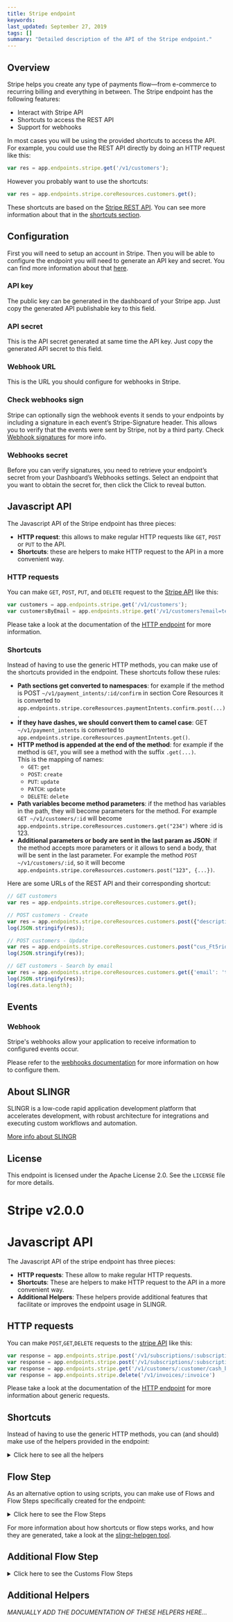 ```yaml
---
title: Stripe endpoint
keywords: 
last_updated: September 27, 2019
tags: []
summary: "Detailed description of the API of the Stripe endpoint."
---
```


## Overview

Stripe helps you create any type of payments flow—from e-commerce to 
recurring billing and everything in between. The Stripe endpoint has the following features:

- Interact with Stripe API
- Shortcuts to access the REST API
- Support for webhooks

In most cases you will be using the provided shortcuts to access the API. For example, you could use the REST API
directly by doing an HTTP request like this:

```js
var res = app.endpoints.stripe.get('/v1/customers');
```

However you probably want to use the shortcuts:

```js
var res = app.endpoints.stripe.coreResources.customers.get();
```

These shortcuts are based on the [Stripe REST API](https://stripe.com/docs/api).
You can see more information about that in the [shortcuts section](#shortcuts).

## Configuration

First you will need to setup an account in Stripe. Then you will be able to configure the endpoint you will
need to generate an API key  and secret. You can find more information about that [here](https://stripe.com/docs/api/authentication).

### API key

The public key can be generated in the dashboard of your Stripe app. Just copy the generated API publishable key to this field.


### API secret

This is the API secret generated at same time the API key. Just copy the generated API secret to this field.


### Webhook URL

This is the URL you should configure for webhooks in Stripe. 

### Check webhooks sign

Stripe can optionally sign the webhook events it sends to your endpoints by including a signature in each event’s 
Stripe-Signature header. This allows you to verify that the events were sent by Stripe, not by a third party. Check
[Webhook signatures](https://stripe.com/docs/webhooks/signatures) for more info.

### Webhooks secret

Before you can verify signatures, you need to retrieve your endpoint’s secret from your Dashboard’s Webhooks settings. 
Select an endpoint that you want to obtain the secret for, then click the Click to reveal button.

## Javascript API

The Javascript API of the Stripe endpoint has three pieces:

- **HTTP request**: this allows to make regular HTTP requests like `GET`, `POST` or `PUT` to the API.
- **Shortcuts**: these are helpers to make HTTP request to the API in a more convenient way.

### HTTP requests

You can make `GET`, `POST`, `PUT`, and `DELETE` request to the 
[Stripe API](https://stripe.com/docs/api) like this:

```js
var customers = app.endpoints.stripe.get('/v1/customers');
var customersByEmail = app.endpoints.stripe.get('/v1/customers?email=test@example.com');
```

Please take a look at the documentation of the [HTTP endpoint]({{site.baseurl}}/endpoints_http.html#javascript-api)
for more information.

### Shortcuts

Instead of having to use the generic HTTP methods, you can make use of the shortcuts provided in the endpoint. These
shortcuts follow these rules:

- **Path sections get converted to namespaces**: for example if the method is POST `~/v1/payment_intents/:id/confirm` in section Core Resources 
  it is converted to `app.endpoints.stripe.coreResources.paymentIntents.confirm.post(...)`. 
- **If they have dashes, we should convert them to camel case**: GET `~/v1/payment_intents` is converted to 
  `app.endpoints.stripe.coreResources.paymentIntents.get()`. 
- **HTTP method is appended at the end of the method**: for example if the method is `GET`, you will see a method with 
  the suffix `.get(...)`.  
  This is the mapping of names:
  - `GET`: `get`
  - `POST`: `create`
  - `PUT`: `update`
  - `PATCH`: `update`
  - `DELETE`: `delete`
- **Path variables become method parameters**: if the method has variables in the path, they will become parameters for 
  the method. For example `GET ~/v1/customers/:id` will become 
  `app.endpoints.stripe.coreResources.customers.get("234")` where :id is 123.
- **Additional parameters or body are sent in the last param as JSON**: if the method accepts more parameters or it 
  allows to send a body, that will be sent in the last parameter. For example the method `POST ~/v1/customers/:id`, 
  so it will become `app.endpoints.stripe.coreResources.customers.post("123", {...})`.
  
Here are some URLs of the REST API and their corresponding shortcut:

```js
// GET customers
var res = app.endpoints.stripe.coreResources.customers.get();

// POST customers - Create
var res = app.endpoints.stripe.coreResources.customers.post({"description": "Some customer", "source":"tok_visa"});
log(JSON.stringify(res));

// POST customers - Update
var res = app.endpoints.stripe.coreResources.customers.post("cus_Ft5ridQiZvXSzJ", {"description": "Some customer 2", "source":"tok_visa"});
log(JSON.stringify(res));

// GET customers - Search by email
var res = app.endpoints.stripe.coreResources.customers.get({'email': 'test@example.com'});
log(JSON.stringify(res));
log(res.data.length);
```

## Events

### Webhook

Stripe's webhooks allow your application to receive information to configured events occur.

Please refer to the [webhooks documentation](https://stripe.com/docs/webhooks/setup) for more information on how to configure them.

## About SLINGR

SLINGR is a low-code rapid application development platform that accelerates development, with robust architecture for integrations and executing custom workflows and automation.

[More info about SLINGR](https://slingr.io)

## License

This endpoint is licensed under the Apache License 2.0. See the `LICENSE` file for more details.

# Stripe v2.0.0

# Javascript API

The Javascript API of the stripe endpoint has three pieces:

- **HTTP requests**: These allow to make regular HTTP requests.
- **Shortcuts**: These are helpers to make HTTP request to the API in a more convenient way.
- **Additional Helpers**: These helpers provide additional features that facilitate or improves the endpoint usage in SLINGR.

## HTTP requests
You can make `POST`,`GET`,`DELETE` requests to the [stripe API](API_URL_HERE) like this:
```javascript
var response = app.endpoints.stripe.post('/v1/subscriptions/:subscription_exposed_id', body)
var response = app.endpoints.stripe.post('/v1/subscriptions/:subscription_exposed_id')
var response = app.endpoints.stripe.get('/v1/customers/:customer/cash_balance_transactions')
var response = app.endpoints.stripe.delete('/v1/invoices/:invoice')
```

Please take a look at the documentation of the [HTTP endpoint](https://github.com/slingr-stack/http-endpoint#javascript-api)
for more information about generic requests.

## Shortcuts

Instead of having to use the generic HTTP methods, you can (and should) make use of the helpers provided in the endpoint:
<details>
    <summary>Click here to see all the helpers</summary>

<br>

* API URL: '/v1/account_links'
* HTTP Method: 'POST'
```javascript
app.endpoints.stripe.accountLinks.post(body)
```
---
* API URL: '/v1/accounts'
* HTTP Method: 'POST'
```javascript
app.endpoints.stripe.accounts.post(body)
```
---
* API URL: '/v1/accounts/:account'
* HTTP Method: 'POST'
```javascript
app.endpoints.stripe.accounts.post(body)
```
---
* API URL: '/v1/accounts/:account/capabilities/:capability'
* HTTP Method: 'POST'
```javascript
app.endpoints.stripe.accounts.capabilities.post(account, capability, body)
```
---
* API URL: '/v1/accounts/:account/external_accounts'
* HTTP Method: 'POST'
```javascript
app.endpoints.stripe.accounts.externalAccounts.post(body)
```
---
* API URL: '/v1/accounts/:account/external_accounts/:id'
* HTTP Method: 'POST'
```javascript
app.endpoints.stripe.accounts.externalAccounts.post(account, body)
```
---
* API URL: '/v1/accounts/:account/login_links'
* HTTP Method: 'POST'
```javascript
app.endpoints.stripe.accounts.loginLinks.post(account, body)
```
---
* API URL: '/v1/accounts/:account/reject'
* HTTP Method: 'POST'
```javascript
app.endpoints.stripe.accounts.reject.post(account, body)
```
---
* API URL: '/v1/application_fees/:id/refund'
* HTTP Method: 'POST'
```javascript
app.endpoints.stripe.applicationFees.refund.post(id, body)
```
---
* API URL: '/v1/application_fees/:id/refunds'
* HTTP Method: 'POST'
```javascript
app.endpoints.stripe.applicationFees.refunds.post(body)
```
---
* API URL: '/v1/application_fees/:fee/refunds/:id'
* HTTP Method: 'POST'
```javascript
app.endpoints.stripe.applicationFees.refunds.post(fee, body)
```
---
* API URL: '/v1/charges'
* HTTP Method: 'POST'
```javascript
app.endpoints.stripe.charges.post(body)
```
---
* API URL: '/v1/charges/:charge'
* HTTP Method: 'POST'
```javascript
app.endpoints.stripe.charges.post(body)
```
---
* API URL: '/v1/charges/:charge/capture'
* HTTP Method: 'POST'
```javascript
app.endpoints.stripe.charges.capture.post(charge, body)
```
---
* API URL: '/v1/checkout/sessions'
* HTTP Method: 'POST'
```javascript
app.endpoints.stripe.checkout.sessions.post(body)
```
---
* API URL: '/v1/checkout/sessions/:session/expire'
* HTTP Method: 'POST'
```javascript
app.endpoints.stripe.checkout.sessions.expire.post(session, body)
```
---
* API URL: '/v1/coupons'
* HTTP Method: 'POST'
```javascript
app.endpoints.stripe.coupons.post(body)
```
---
* API URL: '/v1/coupons/:coupon'
* HTTP Method: 'POST'
```javascript
app.endpoints.stripe.coupons.post(body)
```
---
* API URL: '/v1/credit_notes'
* HTTP Method: 'POST'
```javascript
app.endpoints.stripe.creditNotes.post(body)
```
---
* API URL: '/v1/credit_notes/:id'
* HTTP Method: 'POST'
```javascript
app.endpoints.stripe.creditNotes.post(body)
```
---
* API URL: '/v1/credit_notes/:id/void'
* HTTP Method: 'POST'
```javascript
app.endpoints.stripe.creditNotes.void.post(id, body)
```
---
* API URL: '/v1/customers/:customer/balance_transactions'
* HTTP Method: 'POST'
```javascript
app.endpoints.stripe.customers.balanceTransactions.post(body)
```
---
* API URL: '/v1/customers/:customer/balance_transactions/:transaction'
* HTTP Method: 'POST'
```javascript
app.endpoints.stripe.customers.balanceTransactions.post(customer, body)
```
---
* API URL: '/v1/customers/:customer/cash_balance'
* HTTP Method: 'POST'
```javascript
app.endpoints.stripe.customers.cashBalance.post(customer, body)
```
---
* API URL: '/v1/billing_portal/configurations'
* HTTP Method: 'POST'
```javascript
app.endpoints.stripe.billingPortal.configurations.post(body)
```
---
* API URL: '/v1/billing_portal/configurations/:configuration'
* HTTP Method: 'POST'
```javascript
app.endpoints.stripe.billingPortal.configurations.post(body)
```
---
* API URL: '/v1/billing_portal/sessions'
* HTTP Method: 'POST'
```javascript
app.endpoints.stripe.billingPortal.sessions.post(body)
```
---
* API URL: '/v1/customers/:customer/tax_ids'
* HTTP Method: 'POST'
```javascript
app.endpoints.stripe.customers.taxIds.post(customer, body)
```
---
* API URL: '/v1/customers'
* HTTP Method: 'POST'
```javascript
app.endpoints.stripe.customers.post(body)
```
---
* API URL: '/v1/customers/:customer'
* HTTP Method: 'POST'
```javascript
app.endpoints.stripe.customers.post(body)
```
---
* API URL: '/v1/disputes/:dispute'
* HTTP Method: 'POST'
```javascript
app.endpoints.stripe.disputes.post(dispute, body)
```
---
* API URL: '/v1/disputes/:dispute/close'
* HTTP Method: 'POST'
```javascript
app.endpoints.stripe.disputes.close.post(dispute, body)
```
---
* API URL: '/v1/file_links'
* HTTP Method: 'POST'
```javascript
app.endpoints.stripe.fileLinks.post(body)
```
---
* API URL: '/v1/file_links/:link'
* HTTP Method: 'POST'
```javascript
app.endpoints.stripe.fileLinks.post(body)
```
---
* API URL: 'https://files.stripe.com/v1/files'
* HTTP Method: 'POST'
```javascript
app.endpoints.stripe.files.post(body)
```
---
* API URL: '/v1/financial_connections/accounts/:account/disconnect'
* HTTP Method: 'POST'
```javascript
app.endpoints.stripe.financialConnections.accounts.disconnect.post(account, body)
```
---
* API URL: '/v1/financial_connections/accounts/:account/refresh'
* HTTP Method: 'POST'
```javascript
app.endpoints.stripe.financialConnections.accounts.refresh.post(account, body)
```
---
* API URL: '/v1/financial_connections/sessions'
* HTTP Method: 'POST'
```javascript
app.endpoints.stripe.financialConnections.sessions.post(body)
```
---
* API URL: '/v1/identity/verification_sessions'
* HTTP Method: 'POST'
```javascript
app.endpoints.stripe.identity.verificationSessions.post(body)
```
---
* API URL: '/v1/identity/verification_sessions/:session'
* HTTP Method: 'POST'
```javascript
app.endpoints.stripe.identity.verificationSessions.post(body)
```
---
* API URL: '/v1/identity/verification_sessions/:session/cancel'
* HTTP Method: 'POST'
```javascript
app.endpoints.stripe.identity.verificationSessions.cancel.post(session, body)
```
---
* API URL: '/v1/identity/verification_sessions/:session/redact'
* HTTP Method: 'POST'
```javascript
app.endpoints.stripe.identity.verificationSessions.redact.post(session, body)
```
---
* API URL: '/v1/invoiceitems'
* HTTP Method: 'POST'
```javascript
app.endpoints.stripe.invoiceitems.post(body)
```
---
* API URL: '/v1/invoiceitems/:invoiceitem'
* HTTP Method: 'POST'
```javascript
app.endpoints.stripe.invoiceitems.post(body)
```
---
* API URL: '/v1/invoices'
* HTTP Method: 'POST'
```javascript
app.endpoints.stripe.invoices.post(body)
```
---
* API URL: '/v1/invoices/:invoice'
* HTTP Method: 'POST'
```javascript
app.endpoints.stripe.invoices.post(body)
```
---
* API URL: '/v1/invoices/:invoice/finalize'
* HTTP Method: 'POST'
```javascript
app.endpoints.stripe.invoices.finalize.post(invoice, body)
```
---
* API URL: '/v1/invoices/:invoice/mark_uncollectible'
* HTTP Method: 'POST'
```javascript
app.endpoints.stripe.invoices.markUncollectible.post(invoice, body)
```
---
* API URL: '/v1/invoices/:invoice/pay'
* HTTP Method: 'POST'
```javascript
app.endpoints.stripe.invoices.pay.post(invoice, body)
```
---
* API URL: '/v1/invoices/:invoice/send'
* HTTP Method: 'POST'
```javascript
app.endpoints.stripe.invoices.send.post(invoice, body)
```
---
* API URL: '/v1/invoices/:invoice/void'
* HTTP Method: 'POST'
```javascript
app.endpoints.stripe.invoices.void.post(invoice, body)
```
---
* API URL: '/v1/issuing/authorizations/:authorization'
* HTTP Method: 'POST'
```javascript
app.endpoints.stripe.issuing.authorizations.post(authorization, body)
```
---
* API URL: '/v1/issuing/authorizations/:authorization/approve'
* HTTP Method: 'POST'
```javascript
app.endpoints.stripe.issuing.authorizations.approve.post(authorization, body)
```
---
* API URL: '/v1/issuing/authorizations/:authorization/decline'
* HTTP Method: 'POST'
```javascript
app.endpoints.stripe.issuing.authorizations.decline.post(authorization, body)
```
---
* API URL: '/v1/issuing/cardholders'
* HTTP Method: 'POST'
```javascript
app.endpoints.stripe.issuing.cardholders.post(body)
```
---
* API URL: '/v1/issuing/cardholders/:cardholder'
* HTTP Method: 'POST'
```javascript
app.endpoints.stripe.issuing.cardholders.post(body)
```
---
* API URL: '/v1/issuing/cards'
* HTTP Method: 'POST'
```javascript
app.endpoints.stripe.issuing.cards.post(body)
```
---
* API URL: '/v1/issuing/cards/:card'
* HTTP Method: 'POST'
```javascript
app.endpoints.stripe.issuing.cards.post(body)
```
---
* API URL: '/v1/test_helpers/issuing/cards/:card/shipping/fail'
* HTTP Method: 'POST'
```javascript
app.endpoints.stripe.testHelpers.issuing.cards.shipping.fail.post(card, body)
```
---
* API URL: '/v1/test_helpers/issuing/cards/:card/shipping/return'
* HTTP Method: 'POST'
```javascript
app.endpoints.stripe.testHelpers.issuing.cards.shipping.return.post(card, body)
```
---
* API URL: '/v1/test_helpers/issuing/cards/:card/shipping/ship'
* HTTP Method: 'POST'
```javascript
app.endpoints.stripe.testHelpers.issuing.cards.shipping.ship.post(card, body)
```
---
* API URL: '/v1/issuing/disputes'
* HTTP Method: 'POST'
```javascript
app.endpoints.stripe.issuing.disputes.post(body)
```
---
* API URL: '/v1/issuing/disputes/:dispute'
* HTTP Method: 'POST'
```javascript
app.endpoints.stripe.issuing.disputes.post(body)
```
---
* API URL: '/v1/issuing/disputes/:dispute/submit'
* HTTP Method: 'POST'
```javascript
app.endpoints.stripe.issuing.disputes.submit.post(dispute, body)
```
---
* API URL: '/v1/issuing/transactions/:transaction'
* HTTP Method: 'POST'
```javascript
app.endpoints.stripe.issuing.transactions.post(transaction, body)
```
---
* API URL: '/v1/payment_intents'
* HTTP Method: 'POST'
```javascript
app.endpoints.stripe.paymentIntents.post(body)
```
---
* API URL: '/v1/payment_intents/:intent'
* HTTP Method: 'POST'
```javascript
app.endpoints.stripe.paymentIntents.post(body)
```
---
* API URL: '/v1/payment_intents/:intent/apply_customer_balance'
* HTTP Method: 'POST'
```javascript
app.endpoints.stripe.paymentIntents.applyCustomerBalance.post(intent, body)
```
---
* API URL: '/v1/payment_intents/:intent/cancel'
* HTTP Method: 'POST'
```javascript
app.endpoints.stripe.paymentIntents.cancel.post(intent, body)
```
---
* API URL: '/v1/payment_intents/:intent/capture'
* HTTP Method: 'POST'
```javascript
app.endpoints.stripe.paymentIntents.capture.post(intent, body)
```
---
* API URL: '/v1/payment_intents/:intent/confirm'
* HTTP Method: 'POST'
```javascript
app.endpoints.stripe.paymentIntents.confirm.post(intent, body)
```
---
* API URL: '/v1/payment_intents/:intent/increment_authorization'
* HTTP Method: 'POST'
```javascript
app.endpoints.stripe.paymentIntents.incrementAuthorization.post(intent, body)
```
---
* API URL: '/v1/payment_intents/:intent/verify_microdeposits'
* HTTP Method: 'POST'
```javascript
app.endpoints.stripe.paymentIntents.verifyMicrodeposits.post(intent, body)
```
---
* API URL: '/v1/payment_links'
* HTTP Method: 'POST'
```javascript
app.endpoints.stripe.paymentLinks.post(body)
```
---
* API URL: '/v1/payment_links/:payment_link'
* HTTP Method: 'POST'
```javascript
app.endpoints.stripe.paymentLinks.post(body)
```
---
* API URL: '/v1/payment_methods'
* HTTP Method: 'POST'
```javascript
app.endpoints.stripe.paymentMethods.post(body)
```
---
* API URL: '/v1/payment_methods/:payment_method'
* HTTP Method: 'POST'
```javascript
app.endpoints.stripe.paymentMethods.post(body)
```
---
* API URL: '/v1/payment_methods/:payment_method/attach'
* HTTP Method: 'POST'
```javascript
app.endpoints.stripe.paymentMethods.attach.post(paymentMethod, body)
```
---
* API URL: '/v1/payment_methods/:payment_method/detach'
* HTTP Method: 'POST'
```javascript
app.endpoints.stripe.paymentMethods.detach.post(paymentMethod, body)
```
---
* API URL: '/v1/payouts'
* HTTP Method: 'POST'
```javascript
app.endpoints.stripe.payouts.post(body)
```
---
* API URL: '/v1/payouts/:payout'
* HTTP Method: 'POST'
```javascript
app.endpoints.stripe.payouts.post(body)
```
---
* API URL: '/v1/payouts/:payout/cancel'
* HTTP Method: 'POST'
```javascript
app.endpoints.stripe.payouts.cancel.post(payout, body)
```
---
* API URL: '/v1/payouts/:payout/reverse'
* HTTP Method: 'POST'
```javascript
app.endpoints.stripe.payouts.reverse.post(payout, body)
```
---
* API URL: '/v1/accounts/:account/persons'
* HTTP Method: 'POST'
```javascript
app.endpoints.stripe.accounts.persons.post(body)
```
---
* API URL: '/v1/accounts/:account/persons/:person'
* HTTP Method: 'POST'
```javascript
app.endpoints.stripe.accounts.persons.post(account, body)
```
---
* API URL: '/v1/prices'
* HTTP Method: 'POST'
```javascript
app.endpoints.stripe.prices.post(body)
```
---
* API URL: '/v1/prices/:price'
* HTTP Method: 'POST'
```javascript
app.endpoints.stripe.prices.post(body)
```
---
* API URL: '/v1/products'
* HTTP Method: 'POST'
```javascript
app.endpoints.stripe.products.post(body)
```
---
* API URL: '/v1/products/:id'
* HTTP Method: 'POST'
```javascript
app.endpoints.stripe.products.post(body)
```
---
* API URL: '/v1/promotion_codes'
* HTTP Method: 'POST'
```javascript
app.endpoints.stripe.promotionCodes.post(body)
```
---
* API URL: '/v1/promotion_codes/:promotion_code'
* HTTP Method: 'POST'
```javascript
app.endpoints.stripe.promotionCodes.post(body)
```
---
* API URL: '/v1/quotes'
* HTTP Method: 'POST'
```javascript
app.endpoints.stripe.quotes.post(body)
```
---
* API URL: '/v1/quotes/:quote'
* HTTP Method: 'POST'
```javascript
app.endpoints.stripe.quotes.post(body)
```
---
* API URL: '/v1/quotes/:quote/accept'
* HTTP Method: 'POST'
```javascript
app.endpoints.stripe.quotes.accept.post(quote, body)
```
---
* API URL: '/v1/quotes/:quote/cancel'
* HTTP Method: 'POST'
```javascript
app.endpoints.stripe.quotes.cancel.post(quote, body)
```
---
* API URL: '/v1/quotes/:quote/finalize'
* HTTP Method: 'POST'
```javascript
app.endpoints.stripe.quotes.finalize.post(quote, body)
```
---
* API URL: '/v1/reviews/:review/approve'
* HTTP Method: 'POST'
```javascript
app.endpoints.stripe.reviews.approve.post(review, body)
```
---
* API URL: '/v1/radar/value_lists'
* HTTP Method: 'POST'
```javascript
app.endpoints.stripe.radar.valueLists.post(body)
```
---
* API URL: '/v1/radar/value_lists/:value_list'
* HTTP Method: 'POST'
```javascript
app.endpoints.stripe.radar.valueLists.post(body)
```
---
* API URL: '/v1/radar/value_list_items'
* HTTP Method: 'POST'
```javascript
app.endpoints.stripe.radar.valueListItems.post(body)
```
---
* API URL: '/v1/refunds'
* HTTP Method: 'POST'
```javascript
app.endpoints.stripe.refunds.post(body)
```
---
* API URL: '/v1/refunds/:refund'
* HTTP Method: 'POST'
```javascript
app.endpoints.stripe.refunds.post(body)
```
---
* API URL: '/v1/reporting/report_runs'
* HTTP Method: 'POST'
```javascript
app.endpoints.stripe.reporting.reportRuns.post(body)
```
---
* API URL: '/v1/apps/secrets'
* HTTP Method: 'POST'
```javascript
app.endpoints.stripe.apps.secrets.post(body)
```
---
* API URL: '/v1/apps/secrets/delete'
* HTTP Method: 'POST'
```javascript
app.endpoints.stripe.apps.secrets.delete.post(body)
```
---
* API URL: '/v1/setup_intents'
* HTTP Method: 'POST'
```javascript
app.endpoints.stripe.setupIntents.post(body)
```
---
* API URL: '/v1/setup_intents/:intent'
* HTTP Method: 'POST'
```javascript
app.endpoints.stripe.setupIntents.post(body)
```
---
* API URL: '/v1/setup_intents/:intent/cancel'
* HTTP Method: 'POST'
```javascript
app.endpoints.stripe.setupIntents.cancel.post(intent, body)
```
---
* API URL: '/v1/setup_intents/:intent/confirm'
* HTTP Method: 'POST'
```javascript
app.endpoints.stripe.setupIntents.confirm.post(intent, body)
```
---
* API URL: '/v1/setup_intents/:intent/verify_microdeposits'
* HTTP Method: 'POST'
```javascript
app.endpoints.stripe.setupIntents.verifyMicrodeposits.post(intent, body)
```
---
* API URL: '/v1/shipping_rates'
* HTTP Method: 'POST'
```javascript
app.endpoints.stripe.shippingRates.post(body)
```
---
* API URL: '/v1/shipping_rates/:shipping_rate_token'
* HTTP Method: 'POST'
```javascript
app.endpoints.stripe.shippingRates.post(body)
```
---
* API URL: '/v1/skus'
* HTTP Method: 'POST'
```javascript
app.endpoints.stripe.skus.post(body)
```
---
* API URL: '/v1/skus/:id'
* HTTP Method: 'POST'
```javascript
app.endpoints.stripe.skus.post(body)
```
---
* API URL: '/v1/customers/:customer/sources'
* HTTP Method: 'POST'
```javascript
app.endpoints.stripe.customers.sources.post(body)
```
---
* API URL: '/v1/customers/:customer/sources/:id'
* HTTP Method: 'POST'
```javascript
app.endpoints.stripe.customers.sources.post(customer, body)
```
---
* API URL: '/v1/customers/:customer/sources/:id/verify'
* HTTP Method: 'POST'
```javascript
app.endpoints.stripe.customers.sources.verify.post(customer, id, body)
```
---
* API URL: '/v1/sources'
* HTTP Method: 'POST'
```javascript
app.endpoints.stripe.sources.post(body)
```
---
* API URL: '/v1/sources/:source'
* HTTP Method: 'POST'
```javascript
app.endpoints.stripe.sources.post(body)
```
---
* API URL: '/v1/subscription_items'
* HTTP Method: 'POST'
```javascript
app.endpoints.stripe.subscriptionItems.post(body)
```
---
* API URL: '/v1/subscription_items/:item'
* HTTP Method: 'POST'
```javascript
app.endpoints.stripe.subscriptionItems.post(body)
```
---
* API URL: '/v1/subscription_items/:subscription_item/usage_records'
* HTTP Method: 'POST'
```javascript
app.endpoints.stripe.subscriptionItems.usageRecords.post(subscriptionItem, body)
```
---
* API URL: '/v1/subscription_schedules'
* HTTP Method: 'POST'
```javascript
app.endpoints.stripe.subscriptionSchedules.post(body)
```
---
* API URL: '/v1/subscription_schedules/:schedule'
* HTTP Method: 'POST'
```javascript
app.endpoints.stripe.subscriptionSchedules.post(body)
```
---
* API URL: '/v1/subscription_schedules/:schedule/cancel'
* HTTP Method: 'POST'
```javascript
app.endpoints.stripe.subscriptionSchedules.cancel.post(schedule, body)
```
---
* API URL: '/v1/subscription_schedules/:schedule/release'
* HTTP Method: 'POST'
```javascript
app.endpoints.stripe.subscriptionSchedules.release.post(schedule, body)
```
---
* API URL: '/v1/subscriptions'
* HTTP Method: 'POST'
```javascript
app.endpoints.stripe.subscriptions.post(body)
```
---
* API URL: '/v1/subscriptions/:subscription_exposed_id'
* HTTP Method: 'POST'
```javascript
app.endpoints.stripe.subscriptions.post(body)
```
---
* API URL: '/v1/tax_rates'
* HTTP Method: 'POST'
```javascript
app.endpoints.stripe.taxRates.post(body)
```
---
* API URL: '/v1/tax_rates/:tax_rate'
* HTTP Method: 'POST'
```javascript
app.endpoints.stripe.taxRates.post(body)
```
---
* API URL: '/v1/terminal/configurations'
* HTTP Method: 'POST'
```javascript
app.endpoints.stripe.terminal.configurations.post(body)
```
---
* API URL: '/v1/terminal/configurations/:configuration'
* HTTP Method: 'POST'
```javascript
app.endpoints.stripe.terminal.configurations.post(body)
```
---
* API URL: '/v1/terminal/connection_tokens'
* HTTP Method: 'POST'
```javascript
app.endpoints.stripe.terminal.connectionTokens.post(body)
```
---
* API URL: '/v1/terminal/locations'
* HTTP Method: 'POST'
```javascript
app.endpoints.stripe.terminal.locations.post(body)
```
---
* API URL: '/v1/terminal/locations/:location'
* HTTP Method: 'POST'
```javascript
app.endpoints.stripe.terminal.locations.post(body)
```
---
* API URL: '/v1/terminal/readers'
* HTTP Method: 'POST'
```javascript
app.endpoints.stripe.terminal.readers.post(body)
```
---
* API URL: '/v1/terminal/readers/:reader'
* HTTP Method: 'POST'
```javascript
app.endpoints.stripe.terminal.readers.post(body)
```
---
* API URL: '/v1/terminal/readers/:reader/cancel_action'
* HTTP Method: 'POST'
```javascript
app.endpoints.stripe.terminal.readers.cancelAction.post(reader, body)
```
---
* API URL: '/v1/terminal/readers/:reader/process_payment_intent'
* HTTP Method: 'POST'
```javascript
app.endpoints.stripe.terminal.readers.processPaymentIntent.post(reader, body)
```
---
* API URL: '/v1/terminal/readers/:reader/process_setup_intent'
* HTTP Method: 'POST'
```javascript
app.endpoints.stripe.terminal.readers.processSetupIntent.post(reader, body)
```
---
* API URL: '/v1/terminal/readers/:reader/set_reader_display'
* HTTP Method: 'POST'
```javascript
app.endpoints.stripe.terminal.readers.setReaderDisplay.post(reader, body)
```
---
* API URL: '/v1/test_helpers/terminal/readers/:reader/present_payment_method'
* HTTP Method: 'POST'
```javascript
app.endpoints.stripe.testHelpers.terminal.readers.presentPaymentMethod.post(reader, body)
```
---
* API URL: '/v1/test_helpers/test_clocks'
* HTTP Method: 'POST'
```javascript
app.endpoints.stripe.testHelpers.testClocks.post(body)
```
---
* API URL: '/v1/test_helpers/test_clocks/:test_clock/advance'
* HTTP Method: 'POST'
```javascript
app.endpoints.stripe.testHelpers.testClocks.advance.post(testClock, body)
```
---
* API URL: '/v1/tokens'
* HTTP Method: 'POST'
```javascript
app.endpoints.stripe.tokens.post(body)
```
---
* API URL: '/v1/topups'
* HTTP Method: 'POST'
```javascript
app.endpoints.stripe.topups.post(body)
```
---
* API URL: '/v1/topups/:topup'
* HTTP Method: 'POST'
```javascript
app.endpoints.stripe.topups.post(body)
```
---
* API URL: '/v1/topups/:topup/cancel'
* HTTP Method: 'POST'
```javascript
app.endpoints.stripe.topups.cancel.post(topup, body)
```
---
* API URL: '/v1/transfers/:id/reversals'
* HTTP Method: 'POST'
```javascript
app.endpoints.stripe.transfers.reversals.post(body)
```
---
* API URL: '/v1/transfers/:transfer/reversals/:id'
* HTTP Method: 'POST'
```javascript
app.endpoints.stripe.transfers.reversals.post(transfer, body)
```
---
* API URL: '/v1/transfers'
* HTTP Method: 'POST'
```javascript
app.endpoints.stripe.transfers.post(body)
```
---
* API URL: '/v1/transfers/:transfer'
* HTTP Method: 'POST'
```javascript
app.endpoints.stripe.transfers.post(body)
```
---
* API URL: '/v1/treasury/credit_reversals'
* HTTP Method: 'POST'
```javascript
app.endpoints.stripe.treasury.creditReversals.post(body)
```
---
* API URL: '/v1/treasury/debit_reversals'
* HTTP Method: 'POST'
```javascript
app.endpoints.stripe.treasury.debitReversals.post(body)
```
---
* API URL: '/v1/treasury/financial_accounts/:financial_account/features'
* HTTP Method: 'POST'
```javascript
app.endpoints.stripe.treasury.financialAccounts.features.post(financialAccount, body)
```
---
* API URL: '/v1/treasury/financial_accounts'
* HTTP Method: 'POST'
```javascript
app.endpoints.stripe.treasury.financialAccounts.post(body)
```
---
* API URL: '/v1/treasury/financial_accounts/:financial_account'
* HTTP Method: 'POST'
```javascript
app.endpoints.stripe.treasury.financialAccounts.post(body)
```
---
* API URL: '/v1/test_helpers/treasury/inbound_transfers/:id/fail'
* HTTP Method: 'POST'
```javascript
app.endpoints.stripe.testHelpers.treasury.inboundTransfers.fail.post(id, body)
```
---
* API URL: '/v1/test_helpers/treasury/inbound_transfers/:id/succeed'
* HTTP Method: 'POST'
```javascript
app.endpoints.stripe.testHelpers.treasury.inboundTransfers.succeed.post(id, body)
```
---
* API URL: '/v1/treasury/inbound_transfers'
* HTTP Method: 'POST'
```javascript
app.endpoints.stripe.treasury.inboundTransfers.post(body)
```
---
* API URL: '/v1/treasury/inbound_transfers/:inbound_transfer/cancel'
* HTTP Method: 'POST'
```javascript
app.endpoints.stripe.treasury.inboundTransfers.cancel.post(inboundTransfer, body)
```
---
* API URL: '/v1/test_helpers/treasury/outbound_payments/:id/fail'
* HTTP Method: 'POST'
```javascript
app.endpoints.stripe.testHelpers.treasury.outboundPayments.fail.post(id, body)
```
---
* API URL: '/v1/test_helpers/treasury/outbound_payments/:id/post'
* HTTP Method: 'POST'
```javascript
app.endpoints.stripe.testHelpers.treasury.outboundPayments.post.post(id, body)
```
---
* API URL: '/v1/test_helpers/treasury/outbound_payments/:id/return'
* HTTP Method: 'POST'
```javascript
app.endpoints.stripe.testHelpers.treasury.outboundPayments.return.post(id, body)
```
---
* API URL: '/v1/treasury/outbound_payments'
* HTTP Method: 'POST'
```javascript
app.endpoints.stripe.treasury.outboundPayments.post(body)
```
---
* API URL: '/v1/treasury/outbound_payments/:id/cancel'
* HTTP Method: 'POST'
```javascript
app.endpoints.stripe.treasury.outboundPayments.cancel.post(id, body)
```
---
* API URL: '/v1/test_helpers/treasury/outbound_transfers/:outbound_transfer/fail'
* HTTP Method: 'POST'
```javascript
app.endpoints.stripe.testHelpers.treasury.outboundTransfers.fail.post(outboundTransfer, body)
```
---
* API URL: '/v1/test_helpers/treasury/outbound_transfers/:outbound_transfer/post'
* HTTP Method: 'POST'
```javascript
app.endpoints.stripe.testHelpers.treasury.outboundTransfers.post.post(outboundTransfer, body)
```
---
* API URL: '/v1/test_helpers/treasury/outbound_transfers/:outbound_transfer/return'
* HTTP Method: 'POST'
```javascript
app.endpoints.stripe.testHelpers.treasury.outboundTransfers.return.post(outboundTransfer, body)
```
---
* API URL: '/v1/treasury/outbound_transfers'
* HTTP Method: 'POST'
```javascript
app.endpoints.stripe.treasury.outboundTransfers.post(body)
```
---
* API URL: '/v1/treasury/outbound_transfers/:outbound_transfer/cancel'
* HTTP Method: 'POST'
```javascript
app.endpoints.stripe.treasury.outboundTransfers.cancel.post(outboundTransfer, body)
```
---
* API URL: '/v1/test_helpers/treasury/received_credits'
* HTTP Method: 'POST'
```javascript
app.endpoints.stripe.testHelpers.treasury.receivedCredits.post(body)
```
---
* API URL: '/v1/test_helpers/treasury/received_debits'
* HTTP Method: 'POST'
```javascript
app.endpoints.stripe.testHelpers.treasury.receivedDebits.post(body)
```
---
* API URL: '/v1/webhook_endpoints'
* HTTP Method: 'POST'
```javascript
app.endpoints.stripe.webhookEndpoints.post(body)
```
---
* API URL: '/v1/webhook_endpoints/:webhook_endpoint'
* HTTP Method: 'POST'
```javascript
app.endpoints.stripe.webhookEndpoints.post(body)
```
---
* API URL: '/v1/accounts'
* HTTP Method: 'GET'
```javascript
app.endpoints.stripe.accounts.get()
```
---
* API URL: '/v1/accounts/:account'
* HTTP Method: 'GET'
```javascript
app.endpoints.stripe.accounts.get()
```
---
* API URL: '/v1/accounts/:account/capabilities'
* HTTP Method: 'GET'
```javascript
app.endpoints.stripe.accounts.capabilities.get()
```
---
* API URL: '/v1/accounts/:account/capabilities/:capability'
* HTTP Method: 'GET'
```javascript
app.endpoints.stripe.accounts.capabilities.get(account)
```
---
* API URL: '/v1/accounts/:account/external_accounts'
* HTTP Method: 'GET'
```javascript
app.endpoints.stripe.accounts.externalAccounts.get()
```
---
* API URL: '/v1/accounts/:account/external_accounts/:id'
* HTTP Method: 'GET'
```javascript
app.endpoints.stripe.accounts.externalAccounts.get(account)
```
---
* API URL: '/v1/application_fees/:id/refunds'
* HTTP Method: 'GET'
```javascript
app.endpoints.stripe.applicationFees.refunds.get()
```
---
* API URL: '/v1/application_fees/:fee/refunds/:id'
* HTTP Method: 'GET'
```javascript
app.endpoints.stripe.applicationFees.refunds.get(fee)
```
---
* API URL: '/v1/application_fees'
* HTTP Method: 'GET'
```javascript
app.endpoints.stripe.applicationFees.get()
```
---
* API URL: '/v1/application_fees/:id'
* HTTP Method: 'GET'
```javascript
app.endpoints.stripe.applicationFees.get()
```
---
* API URL: '/v1/balance'
* HTTP Method: 'GET'
```javascript
app.endpoints.stripe.balance.get()
```
---
* API URL: '/v1/balance_transactions'
* HTTP Method: 'GET'
```javascript
app.endpoints.stripe.balanceTransactions.get()
```
---
* API URL: '/v1/balance_transactions/:id'
* HTTP Method: 'GET'
```javascript
app.endpoints.stripe.balanceTransactions.get()
```
---
* API URL: '/v1/charges'
* HTTP Method: 'GET'
```javascript
app.endpoints.stripe.charges.get()
```
---
* API URL: '/v1/charges/:charge'
* HTTP Method: 'GET'
```javascript
app.endpoints.stripe.charges.get()
```
---
* API URL: '/v1/charges/search'
* HTTP Method: 'GET'
```javascript
app.endpoints.stripe.charges.search.get()
```
---
* API URL: '/v1/checkout/sessions'
* HTTP Method: 'GET'
```javascript
app.endpoints.stripe.checkout.sessions.get()
```
---
* API URL: '/v1/checkout/sessions/:session'
* HTTP Method: 'GET'
```javascript
app.endpoints.stripe.checkout.sessions.get()
```
---
* API URL: '/v1/checkout/sessions/:session/line_items'
* HTTP Method: 'GET'
```javascript
app.endpoints.stripe.checkout.sessions.lineItems.get(session)
```
---
* API URL: '/v1/country_specs'
* HTTP Method: 'GET'
```javascript
app.endpoints.stripe.countrySpecs.get()
```
---
* API URL: '/v1/country_specs/:country'
* HTTP Method: 'GET'
```javascript
app.endpoints.stripe.countrySpecs.get()
```
---
* API URL: '/v1/coupons'
* HTTP Method: 'GET'
```javascript
app.endpoints.stripe.coupons.get()
```
---
* API URL: '/v1/coupons/:coupon'
* HTTP Method: 'GET'
```javascript
app.endpoints.stripe.coupons.get()
```
---
* API URL: '/v1/credit_notes'
* HTTP Method: 'GET'
```javascript
app.endpoints.stripe.creditNotes.get()
```
---
* API URL: '/v1/credit_notes/:id'
* HTTP Method: 'GET'
```javascript
app.endpoints.stripe.creditNotes.get()
```
---
* API URL: '/v1/credit_notes/preview'
* HTTP Method: 'GET'
```javascript
app.endpoints.stripe.creditNotes.preview.get()
```
---
* API URL: '/v1/credit_notes/preview/lines'
* HTTP Method: 'GET'
```javascript
app.endpoints.stripe.creditNotes.preview.lines.get()
```
---
* API URL: '/v1/credit_notes/:credit_note/lines'
* HTTP Method: 'GET'
```javascript
app.endpoints.stripe.creditNotes.lines.get(creditNote)
```
---
* API URL: '/v1/customers/:customer/balance_transactions'
* HTTP Method: 'GET'
```javascript
app.endpoints.stripe.customers.balanceTransactions.get()
```
---
* API URL: '/v1/customers/:customer/balance_transactions/:transaction'
* HTTP Method: 'GET'
```javascript
app.endpoints.stripe.customers.balanceTransactions.get(customer)
```
---
* API URL: '/v1/customers/:customer/cash_balance'
* HTTP Method: 'GET'
```javascript
app.endpoints.stripe.customers.cashBalance.get(customer)
```
---
* API URL: '/v1/customers/:customer/cash_balance_transactions'
* HTTP Method: 'GET'
```javascript
app.endpoints.stripe.customers.cashBalanceTransactions.get()
```
---
* API URL: '/v1/customers/:customer/cash_balance_transactions/:transaction'
* HTTP Method: 'GET'
```javascript
app.endpoints.stripe.customers.cashBalanceTransactions.get(customer)
```
---
* API URL: '/v1/billing_portal/configurations'
* HTTP Method: 'GET'
```javascript
app.endpoints.stripe.billingPortal.configurations.get()
```
---
* API URL: '/v1/billing_portal/configurations/:configuration'
* HTTP Method: 'GET'
```javascript
app.endpoints.stripe.billingPortal.configurations.get()
```
---
* API URL: '/v1/customers/:customer/tax_ids'
* HTTP Method: 'GET'
```javascript
app.endpoints.stripe.customers.taxIds.get()
```
---
* API URL: '/v1/customers/:customer/tax_ids/:id'
* HTTP Method: 'GET'
```javascript
app.endpoints.stripe.customers.taxIds.get(customer)
```
---
* API URL: '/v1/customers'
* HTTP Method: 'GET'
```javascript
app.endpoints.stripe.customers.get()
```
---
* API URL: '/v1/customers/:customer'
* HTTP Method: 'GET'
```javascript
app.endpoints.stripe.customers.get()
```
---
* API URL: '/v1/customers/search'
* HTTP Method: 'GET'
```javascript
app.endpoints.stripe.customers.search.get()
```
---
* API URL: '/v1/customers/:customer/payment_methods/:payment_method'
* HTTP Method: 'GET'
```javascript
app.endpoints.stripe.customers.paymentMethods.get(customer)
```
---
* API URL: '/v1/customers/:customer/payment_methods'
* HTTP Method: 'GET'
```javascript
app.endpoints.stripe.customers.paymentMethods.get()
```
---
* API URL: '/v1/disputes'
* HTTP Method: 'GET'
```javascript
app.endpoints.stripe.disputes.get()
```
---
* API URL: '/v1/disputes/:dispute'
* HTTP Method: 'GET'
```javascript
app.endpoints.stripe.disputes.get()
```
---
* API URL: '/v1/events'
* HTTP Method: 'GET'
```javascript
app.endpoints.stripe.events.get()
```
---
* API URL: '/v1/events/:id'
* HTTP Method: 'GET'
```javascript
app.endpoints.stripe.events.get()
```
---
* API URL: '/v1/exchange_rates'
* HTTP Method: 'GET'
```javascript
app.endpoints.stripe.exchangeRates.get()
```
---
* API URL: '/v1/exchange_rates/:rate_id'
* HTTP Method: 'GET'
```javascript
app.endpoints.stripe.exchangeRates.get()
```
---
* API URL: '/v1/file_links'
* HTTP Method: 'GET'
```javascript
app.endpoints.stripe.fileLinks.get()
```
---
* API URL: '/v1/file_links/:link'
* HTTP Method: 'GET'
```javascript
app.endpoints.stripe.fileLinks.get()
```
---
* API URL: '/v1/files'
* HTTP Method: 'GET'
```javascript
app.endpoints.stripe.files.get()
```
---
* API URL: '/v1/files/:file'
* HTTP Method: 'GET'
```javascript
app.endpoints.stripe.files.get()
```
---
* API URL: '/v1/financial_connections/accounts'
* HTTP Method: 'GET'
```javascript
app.endpoints.stripe.financialConnections.accounts.get()
```
---
* API URL: '/v1/financial_connections/accounts/:account'
* HTTP Method: 'GET'
```javascript
app.endpoints.stripe.financialConnections.accounts.get()
```
---
* API URL: '/v1/financial_connections/sessions/:session'
* HTTP Method: 'GET'
```javascript
app.endpoints.stripe.financialConnections.sessions.get(session)
```
---
* API URL: '/v1/identity/verification_reports'
* HTTP Method: 'GET'
```javascript
app.endpoints.stripe.identity.verificationReports.get()
```
---
* API URL: '/v1/identity/verification_reports/:report'
* HTTP Method: 'GET'
```javascript
app.endpoints.stripe.identity.verificationReports.get()
```
---
* API URL: '/v1/identity/verification_sessions'
* HTTP Method: 'GET'
```javascript
app.endpoints.stripe.identity.verificationSessions.get()
```
---
* API URL: '/v1/identity/verification_sessions/:session'
* HTTP Method: 'GET'
```javascript
app.endpoints.stripe.identity.verificationSessions.get()
```
---
* API URL: '/v1/invoiceitems'
* HTTP Method: 'GET'
```javascript
app.endpoints.stripe.invoiceitems.get()
```
---
* API URL: '/v1/invoiceitems/:invoiceitem'
* HTTP Method: 'GET'
```javascript
app.endpoints.stripe.invoiceitems.get()
```
---
* API URL: '/v1/invoices'
* HTTP Method: 'GET'
```javascript
app.endpoints.stripe.invoices.get()
```
---
* API URL: '/v1/invoices/:invoice'
* HTTP Method: 'GET'
```javascript
app.endpoints.stripe.invoices.get()
```
---
* API URL: '/v1/invoices/search'
* HTTP Method: 'GET'
```javascript
app.endpoints.stripe.invoices.search.get()
```
---
* API URL: '/v1/invoices/upcoming'
* HTTP Method: 'GET'
```javascript
app.endpoints.stripe.invoices.upcoming.get()
```
---
* API URL: '/v1/invoices/upcoming/lines'
* HTTP Method: 'GET'
```javascript
app.endpoints.stripe.invoices.upcoming.lines.get()
```
---
* API URL: '/v1/invoices/:invoice/lines'
* HTTP Method: 'GET'
```javascript
app.endpoints.stripe.invoices.lines.get(invoice)
```
---
* API URL: '/v1/issuing/authorizations'
* HTTP Method: 'GET'
```javascript
app.endpoints.stripe.issuing.authorizations.get()
```
---
* API URL: '/v1/issuing/authorizations/:authorization'
* HTTP Method: 'GET'
```javascript
app.endpoints.stripe.issuing.authorizations.get()
```
---
* API URL: '/v1/issuing/cardholders'
* HTTP Method: 'GET'
```javascript
app.endpoints.stripe.issuing.cardholders.get()
```
---
* API URL: '/v1/issuing/cardholders/:cardholder'
* HTTP Method: 'GET'
```javascript
app.endpoints.stripe.issuing.cardholders.get()
```
---
* API URL: '/v1/issuing/cards'
* HTTP Method: 'GET'
```javascript
app.endpoints.stripe.issuing.cards.get()
```
---
* API URL: '/v1/issuing/cards/:card'
* HTTP Method: 'GET'
```javascript
app.endpoints.stripe.issuing.cards.get()
```
---
* API URL: '/v1/issuing/disputes'
* HTTP Method: 'GET'
```javascript
app.endpoints.stripe.issuing.disputes.get()
```
---
* API URL: '/v1/issuing/disputes/:dispute'
* HTTP Method: 'GET'
```javascript
app.endpoints.stripe.issuing.disputes.get()
```
---
* API URL: '/v1/issuing/transactions'
* HTTP Method: 'GET'
```javascript
app.endpoints.stripe.issuing.transactions.get()
```
---
* API URL: '/v1/issuing/transactions/:transaction'
* HTTP Method: 'GET'
```javascript
app.endpoints.stripe.issuing.transactions.get()
```
---
* API URL: '/v1/mandates/:mandate'
* HTTP Method: 'GET'
```javascript
app.endpoints.stripe.mandates.get(mandate)
```
---
* API URL: '/v1/payment_intents'
* HTTP Method: 'GET'
```javascript
app.endpoints.stripe.paymentIntents.get()
```
---
* API URL: '/v1/payment_intents/:intent'
* HTTP Method: 'GET'
```javascript
app.endpoints.stripe.paymentIntents.get()
```
---
* API URL: '/v1/payment_intents/search'
* HTTP Method: 'GET'
```javascript
app.endpoints.stripe.paymentIntents.search.get()
```
---
* API URL: '/v1/payment_links'
* HTTP Method: 'GET'
```javascript
app.endpoints.stripe.paymentLinks.get()
```
---
* API URL: '/v1/payment_links/:payment_link'
* HTTP Method: 'GET'
```javascript
app.endpoints.stripe.paymentLinks.get()
```
---
* API URL: '/v1/payment_links/:payment_link/line_items'
* HTTP Method: 'GET'
```javascript
app.endpoints.stripe.paymentLinks.lineItems.get(paymentLink)
```
---
* API URL: '/v1/payment_methods'
* HTTP Method: 'GET'
```javascript
app.endpoints.stripe.paymentMethods.get()
```
---
* API URL: '/v1/payment_methods/:payment_method'
* HTTP Method: 'GET'
```javascript
app.endpoints.stripe.paymentMethods.get()
```
---
* API URL: '/v1/payouts'
* HTTP Method: 'GET'
```javascript
app.endpoints.stripe.payouts.get()
```
---
* API URL: '/v1/payouts/:payout'
* HTTP Method: 'GET'
```javascript
app.endpoints.stripe.payouts.get()
```
---
* API URL: '/v1/accounts/:account/persons'
* HTTP Method: 'GET'
```javascript
app.endpoints.stripe.accounts.persons.get()
```
---
* API URL: '/v1/accounts/:account/persons/:person'
* HTTP Method: 'GET'
```javascript
app.endpoints.stripe.accounts.persons.get(account)
```
---
* API URL: '/v1/prices'
* HTTP Method: 'GET'
```javascript
app.endpoints.stripe.prices.get()
```
---
* API URL: '/v1/prices/:price'
* HTTP Method: 'GET'
```javascript
app.endpoints.stripe.prices.get()
```
---
* API URL: '/v1/prices/search'
* HTTP Method: 'GET'
```javascript
app.endpoints.stripe.prices.search.get()
```
---
* API URL: '/v1/products'
* HTTP Method: 'GET'
```javascript
app.endpoints.stripe.products.get()
```
---
* API URL: '/v1/products/:id'
* HTTP Method: 'GET'
```javascript
app.endpoints.stripe.products.get()
```
---
* API URL: '/v1/products/search'
* HTTP Method: 'GET'
```javascript
app.endpoints.stripe.products.search.get()
```
---
* API URL: '/v1/promotion_codes'
* HTTP Method: 'GET'
```javascript
app.endpoints.stripe.promotionCodes.get()
```
---
* API URL: '/v1/promotion_codes/:promotion_code'
* HTTP Method: 'GET'
```javascript
app.endpoints.stripe.promotionCodes.get()
```
---
* API URL: '/v1/quotes/:quote/computed_upfront_line_items'
* HTTP Method: 'GET'
```javascript
app.endpoints.stripe.quotes.computedUpfrontLineItems.get(quote)
```
---
* API URL: '/v1/quotes/:quote/line_items'
* HTTP Method: 'GET'
```javascript
app.endpoints.stripe.quotes.lineItems.get(quote)
```
---
* API URL: '/v1/quotes'
* HTTP Method: 'GET'
```javascript
app.endpoints.stripe.quotes.get()
```
---
* API URL: '/v1/quotes/:quote'
* HTTP Method: 'GET'
```javascript
app.endpoints.stripe.quotes.get()
```
---
* API URL: '/v1/quotes/:quote/pdf'
* HTTP Method: 'GET'
```javascript
app.endpoints.stripe.quotes.pdf.get(quote)
```
---
* API URL: '/v1/radar/early_fraud_warnings'
* HTTP Method: 'GET'
```javascript
app.endpoints.stripe.radar.earlyFraudWarnings.get()
```
---
* API URL: '/v1/radar/early_fraud_warnings/:early_fraud_warning'
* HTTP Method: 'GET'
```javascript
app.endpoints.stripe.radar.earlyFraudWarnings.get()
```
---
* API URL: '/v1/reviews'
* HTTP Method: 'GET'
```javascript
app.endpoints.stripe.reviews.get()
```
---
* API URL: '/v1/reviews/:review'
* HTTP Method: 'GET'
```javascript
app.endpoints.stripe.reviews.get()
```
---
* API URL: '/v1/radar/value_lists'
* HTTP Method: 'GET'
```javascript
app.endpoints.stripe.radar.valueLists.get()
```
---
* API URL: '/v1/radar/value_lists/:value_list'
* HTTP Method: 'GET'
```javascript
app.endpoints.stripe.radar.valueLists.get()
```
---
* API URL: '/v1/radar/value_list_items'
* HTTP Method: 'GET'
```javascript
app.endpoints.stripe.radar.valueListItems.get()
```
---
* API URL: '/v1/radar/value_list_items/:item'
* HTTP Method: 'GET'
```javascript
app.endpoints.stripe.radar.valueListItems.get()
```
---
* API URL: '/v1/refunds'
* HTTP Method: 'GET'
```javascript
app.endpoints.stripe.refunds.get()
```
---
* API URL: '/v1/refunds/:refund'
* HTTP Method: 'GET'
```javascript
app.endpoints.stripe.refunds.get()
```
---
* API URL: '/v1/reporting/report_runs'
* HTTP Method: 'GET'
```javascript
app.endpoints.stripe.reporting.reportRuns.get()
```
---
* API URL: '/v1/reporting/report_runs/:report_run'
* HTTP Method: 'GET'
```javascript
app.endpoints.stripe.reporting.reportRuns.get()
```
---
* API URL: '/v1/reporting/report_types'
* HTTP Method: 'GET'
```javascript
app.endpoints.stripe.reporting.reportTypes.get()
```
---
* API URL: '/v1/reporting/report_types/:report_type'
* HTTP Method: 'GET'
```javascript
app.endpoints.stripe.reporting.reportTypes.get()
```
---
* API URL: '/v1/apps/secrets'
* HTTP Method: 'GET'
```javascript
app.endpoints.stripe.apps.secrets.get()
```
---
* API URL: '/v1/apps/secrets/find'
* HTTP Method: 'GET'
```javascript
app.endpoints.stripe.apps.secrets.find.get()
```
---
* API URL: '/v1/setup_attempts'
* HTTP Method: 'GET'
```javascript
app.endpoints.stripe.setupAttempts.get()
```
---
* API URL: '/v1/setup_intents'
* HTTP Method: 'GET'
```javascript
app.endpoints.stripe.setupIntents.get()
```
---
* API URL: '/v1/setup_intents/:intent'
* HTTP Method: 'GET'
```javascript
app.endpoints.stripe.setupIntents.get()
```
---
* API URL: '/v1/shipping_rates'
* HTTP Method: 'GET'
```javascript
app.endpoints.stripe.shippingRates.get()
```
---
* API URL: '/v1/shipping_rates/:shipping_rate_token'
* HTTP Method: 'GET'
```javascript
app.endpoints.stripe.shippingRates.get()
```
---
* API URL: '/v1/sigma/scheduled_query_runs'
* HTTP Method: 'GET'
```javascript
app.endpoints.stripe.sigma.scheduledQueryRuns.get()
```
---
* API URL: '/v1/sigma/scheduled_query_runs/:scheduled_query_run'
* HTTP Method: 'GET'
```javascript
app.endpoints.stripe.sigma.scheduledQueryRuns.get()
```
---
* API URL: '/v1/skus'
* HTTP Method: 'GET'
```javascript
app.endpoints.stripe.skus.get()
```
---
* API URL: '/v1/skus/:id'
* HTTP Method: 'GET'
```javascript
app.endpoints.stripe.skus.get()
```
---
* API URL: '/v1/customers/:customer/sources'
* HTTP Method: 'GET'
```javascript
app.endpoints.stripe.customers.sources.get()
```
---
* API URL: '/v1/customers/:customer/sources/:id'
* HTTP Method: 'GET'
```javascript
app.endpoints.stripe.customers.sources.get(customer)
```
---
* API URL: '/v1/sources/:source'
* HTTP Method: 'GET'
```javascript
app.endpoints.stripe.sources.get(source)
```
---
* API URL: '/v1/subscription_items'
* HTTP Method: 'GET'
```javascript
app.endpoints.stripe.subscriptionItems.get()
```
---
* API URL: '/v1/subscription_items/:item'
* HTTP Method: 'GET'
```javascript
app.endpoints.stripe.subscriptionItems.get()
```
---
* API URL: '/v1/subscription_items/:subscription_item/usage_record_summaries'
* HTTP Method: 'GET'
```javascript
app.endpoints.stripe.subscriptionItems.usageRecordSummaries.get(subscriptionItem)
```
---
* API URL: '/v1/subscription_schedules'
* HTTP Method: 'GET'
```javascript
app.endpoints.stripe.subscriptionSchedules.get()
```
---
* API URL: '/v1/subscription_schedules/:schedule'
* HTTP Method: 'GET'
```javascript
app.endpoints.stripe.subscriptionSchedules.get()
```
---
* API URL: '/v1/subscriptions'
* HTTP Method: 'GET'
```javascript
app.endpoints.stripe.subscriptions.get()
```
---
* API URL: '/v1/subscriptions/:subscription_exposed_id'
* HTTP Method: 'GET'
```javascript
app.endpoints.stripe.subscriptions.get()
```
---
* API URL: '/v1/subscriptions/search'
* HTTP Method: 'GET'
```javascript
app.endpoints.stripe.subscriptions.search.get()
```
---
* API URL: '/v1/tax_rates'
* HTTP Method: 'GET'
```javascript
app.endpoints.stripe.taxRates.get()
```
---
* API URL: '/v1/tax_rates/:tax_rate'
* HTTP Method: 'GET'
```javascript
app.endpoints.stripe.taxRates.get()
```
---
* API URL: '/v1/terminal/configurations'
* HTTP Method: 'GET'
```javascript
app.endpoints.stripe.terminal.configurations.get()
```
---
* API URL: '/v1/terminal/configurations/:configuration'
* HTTP Method: 'GET'
```javascript
app.endpoints.stripe.terminal.configurations.get()
```
---
* API URL: '/v1/terminal/locations'
* HTTP Method: 'GET'
```javascript
app.endpoints.stripe.terminal.locations.get()
```
---
* API URL: '/v1/terminal/locations/:location'
* HTTP Method: 'GET'
```javascript
app.endpoints.stripe.terminal.locations.get()
```
---
* API URL: '/v1/terminal/readers'
* HTTP Method: 'GET'
```javascript
app.endpoints.stripe.terminal.readers.get()
```
---
* API URL: '/v1/terminal/readers/:reader'
* HTTP Method: 'GET'
```javascript
app.endpoints.stripe.terminal.readers.get()
```
---
* API URL: '/v1/test_helpers/test_clocks'
* HTTP Method: 'GET'
```javascript
app.endpoints.stripe.testHelpers.testClocks.get()
```
---
* API URL: '/v1/test_helpers/test_clocks/:test_clock'
* HTTP Method: 'GET'
```javascript
app.endpoints.stripe.testHelpers.testClocks.get()
```
---
* API URL: '/v1/tokens/:token'
* HTTP Method: 'GET'
```javascript
app.endpoints.stripe.tokens.get(token)
```
---
* API URL: '/v1/topups'
* HTTP Method: 'GET'
```javascript
app.endpoints.stripe.topups.get()
```
---
* API URL: '/v1/topups/:topup'
* HTTP Method: 'GET'
```javascript
app.endpoints.stripe.topups.get()
```
---
* API URL: '/v1/transfers/:id/reversals'
* HTTP Method: 'GET'
```javascript
app.endpoints.stripe.transfers.reversals.get()
```
---
* API URL: '/v1/transfers/:transfer/reversals/:id'
* HTTP Method: 'GET'
```javascript
app.endpoints.stripe.transfers.reversals.get(transfer)
```
---
* API URL: '/v1/transfers'
* HTTP Method: 'GET'
```javascript
app.endpoints.stripe.transfers.get()
```
---
* API URL: '/v1/transfers/:transfer'
* HTTP Method: 'GET'
```javascript
app.endpoints.stripe.transfers.get()
```
---
* API URL: '/v1/treasury/credit_reversals'
* HTTP Method: 'GET'
```javascript
app.endpoints.stripe.treasury.creditReversals.get()
```
---
* API URL: '/v1/treasury/credit_reversals/:credit_reversal'
* HTTP Method: 'GET'
```javascript
app.endpoints.stripe.treasury.creditReversals.get()
```
---
* API URL: '/v1/treasury/debit_reversals'
* HTTP Method: 'GET'
```javascript
app.endpoints.stripe.treasury.debitReversals.get()
```
---
* API URL: '/v1/treasury/debit_reversals/:debit_reversal'
* HTTP Method: 'GET'
```javascript
app.endpoints.stripe.treasury.debitReversals.get()
```
---
* API URL: '/v1/treasury/financial_accounts/:financial_account/features'
* HTTP Method: 'GET'
```javascript
app.endpoints.stripe.treasury.financialAccounts.features.get(financialAccount)
```
---
* API URL: '/v1/treasury/financial_accounts'
* HTTP Method: 'GET'
```javascript
app.endpoints.stripe.treasury.financialAccounts.get()
```
---
* API URL: '/v1/treasury/financial_accounts/:financial_account'
* HTTP Method: 'GET'
```javascript
app.endpoints.stripe.treasury.financialAccounts.get()
```
---
* API URL: '/v1/treasury/inbound_transfers'
* HTTP Method: 'GET'
```javascript
app.endpoints.stripe.treasury.inboundTransfers.get()
```
---
* API URL: '/v1/treasury/inbound_transfers/:id'
* HTTP Method: 'GET'
```javascript
app.endpoints.stripe.treasury.inboundTransfers.get()
```
---
* API URL: '/v1/treasury/outbound_payments'
* HTTP Method: 'GET'
```javascript
app.endpoints.stripe.treasury.outboundPayments.get()
```
---
* API URL: '/v1/treasury/outbound_payments/:id'
* HTTP Method: 'GET'
```javascript
app.endpoints.stripe.treasury.outboundPayments.get()
```
---
* API URL: '/v1/treasury/outbound_transfers'
* HTTP Method: 'GET'
```javascript
app.endpoints.stripe.treasury.outboundTransfers.get()
```
---
* API URL: '/v1/treasury/outbound_transfers/:outbound_transfer'
* HTTP Method: 'GET'
```javascript
app.endpoints.stripe.treasury.outboundTransfers.get()
```
---
* API URL: '/v1/treasury/received_credits'
* HTTP Method: 'GET'
```javascript
app.endpoints.stripe.treasury.receivedCredits.get()
```
---
* API URL: '/v1/treasury/received_credits/:id'
* HTTP Method: 'GET'
```javascript
app.endpoints.stripe.treasury.receivedCredits.get()
```
---
* API URL: '/v1/treasury/received_debits'
* HTTP Method: 'GET'
```javascript
app.endpoints.stripe.treasury.receivedDebits.get()
```
---
* API URL: '/v1/treasury/received_debits/:id'
* HTTP Method: 'GET'
```javascript
app.endpoints.stripe.treasury.receivedDebits.get()
```
---
* API URL: '/v1/treasury/transaction_entries'
* HTTP Method: 'GET'
```javascript
app.endpoints.stripe.treasury.transactionEntries.get()
```
---
* API URL: '/v1/treasury/transaction_entries/:id'
* HTTP Method: 'GET'
```javascript
app.endpoints.stripe.treasury.transactionEntries.get()
```
---
* API URL: '/v1/treasury/transactions'
* HTTP Method: 'GET'
```javascript
app.endpoints.stripe.treasury.transactions.get()
```
---
* API URL: '/v1/treasury/transactions/:id'
* HTTP Method: 'GET'
```javascript
app.endpoints.stripe.treasury.transactions.get()
```
---
* API URL: '/v1/webhook_endpoints'
* HTTP Method: 'GET'
```javascript
app.endpoints.stripe.webhookEndpoints.get()
```
---
* API URL: '/v1/webhook_endpoints/:webhook_endpoint'
* HTTP Method: 'GET'
```javascript
app.endpoints.stripe.webhookEndpoints.get()
```
---
* API URL: '/v1/accounts/:account'
* HTTP Method: 'DELETE'
```javascript
app.endpoints.stripe.accounts.delete(account)
```
---
* API URL: '/v1/accounts/:account/external_accounts/:id'
* HTTP Method: 'DELETE'
```javascript
app.endpoints.stripe.accounts.externalAccounts.delete(account, id)
```
---
* API URL: '/v1/coupons/:coupon'
* HTTP Method: 'DELETE'
```javascript
app.endpoints.stripe.coupons.delete(coupon)
```
---
* API URL: '/v1/customers/:customer/tax_ids/:id'
* HTTP Method: 'DELETE'
```javascript
app.endpoints.stripe.customers.taxIds.delete(customer, id)
```
---
* API URL: '/v1/customers/:customer'
* HTTP Method: 'DELETE'
```javascript
app.endpoints.stripe.customers.delete(customer)
```
---
* API URL: '/v1/customers/:customer/discount'
* HTTP Method: 'DELETE'
```javascript
app.endpoints.stripe.customers.discount.delete(customer)
```
---
* API URL: '/v1/invoiceitems/:invoiceitem'
* HTTP Method: 'DELETE'
```javascript
app.endpoints.stripe.invoiceitems.delete(invoiceitem)
```
---
* API URL: '/v1/invoices/:invoice'
* HTTP Method: 'DELETE'
```javascript
app.endpoints.stripe.invoices.delete(invoice)
```
---
* API URL: '/v1/accounts/:account/persons/:person'
* HTTP Method: 'DELETE'
```javascript
app.endpoints.stripe.accounts.persons.delete(account, person)
```
---
* API URL: '/v1/products/:id'
* HTTP Method: 'DELETE'
```javascript
app.endpoints.stripe.products.delete(id)
```
---
* API URL: '/v1/radar/value_lists/:value_list'
* HTTP Method: 'DELETE'
```javascript
app.endpoints.stripe.radar.valueLists.delete(valueList)
```
---
* API URL: '/v1/radar/value_list_items/:item'
* HTTP Method: 'DELETE'
```javascript
app.endpoints.stripe.radar.valueListItems.delete(item)
```
---
* API URL: '/v1/skus/:id'
* HTTP Method: 'DELETE'
```javascript
app.endpoints.stripe.skus.delete(id)
```
---
* API URL: '/v1/customers/:customer/sources/:id'
* HTTP Method: 'DELETE'
```javascript
app.endpoints.stripe.customers.sources.delete(customer, id)
```
---
* API URL: '/v1/subscription_items/:item'
* HTTP Method: 'DELETE'
```javascript
app.endpoints.stripe.subscriptionItems.delete(item)
```
---
* API URL: '/v1/subscriptions/:subscription_exposed_id'
* HTTP Method: 'DELETE'
```javascript
app.endpoints.stripe.subscriptions.delete(subscriptionExposedId)
```
---
* API URL: '/v1/subscriptions/:subscription_exposed_id/discount'
* HTTP Method: 'DELETE'
```javascript
app.endpoints.stripe.subscriptions.discount.delete(subscriptionExposedId)
```
---
* API URL: '/v1/terminal/configurations/:configuration'
* HTTP Method: 'DELETE'
```javascript
app.endpoints.stripe.terminal.configurations.delete(configuration)
```
---
* API URL: '/v1/terminal/locations/:location'
* HTTP Method: 'DELETE'
```javascript
app.endpoints.stripe.terminal.locations.delete(location)
```
---
* API URL: '/v1/terminal/readers/:reader'
* HTTP Method: 'DELETE'
```javascript
app.endpoints.stripe.terminal.readers.delete(reader)
```
---
* API URL: '/v1/test_helpers/test_clocks/:test_clock'
* HTTP Method: 'DELETE'
```javascript
app.endpoints.stripe.testHelpers.testClocks.delete(testClock)
```
---
* API URL: '/v1/webhook_endpoints/:webhook_endpoint'
* HTTP Method: 'DELETE'
```javascript
app.endpoints.stripe.webhookEndpoints.delete(webhookEndpoint)
```
---

</details>

## Flow Step

As an alternative option to using scripts, you can make use of Flows and Flow Steps specifically created for the endpoint:
<details>
    <summary>Click here to see the Flow Steps</summary>

<br>



### Generic Flow Step

Generic flow step for full use of the entire endpoint and its services.

<h3>Inputs</h3>

<table>
    <thead>
    <tr>
        <th>Label</th>
        <th>Type</th>
        <th>Required</th>
        <th>Default</th>
        <th>Visibility</th>
        <th>Description</th>
    </tr>
    </thead>
    <tbody>
    <tr>
        <td>URL (Method)</td>
        <td>choice</td>
        <td>yes</td>
        <td> - </td>
        <td>Always</td>
        <td>
            This is the http method to be used against the endpoint. <br>
            Possible values are: <br>
            <i><strong>POST,GET,DELETE</strong></i>
        </td>
    </tr>
    <tr>
        <td>URL (Path)</td>
        <td>choice</td>
        <td>yes</td>
        <td> - </td>
        <td>Always</td>
        <td>
            The url to which this endpoint will send the request. This is the exact service to which the http request will be made. <br>
            Possible values are: <br>
            <i><strong>/v1/account_links<br>/v1/accounts<br>/v1/accounts/{account}<br>/v1/accounts/{account}/capabilities/{capability}<br>/v1/accounts/{account}/external_accounts<br>/v1/accounts/{account}/external_accounts/{id}<br>/v1/accounts/{account}/login_links<br>/v1/accounts/{account}/reject<br>/v1/application_fees/{id}/refund<br>/v1/application_fees/{id}/refunds<br>/v1/application_fees/{fee}/refunds/{id}<br>/v1/charges<br>/v1/charges/{charge}<br>/v1/charges/{charge}/capture<br>/v1/checkout/sessions<br>/v1/checkout/sessions/{session}/expire<br>/v1/coupons<br>/v1/coupons/{coupon}<br>/v1/credit_notes<br>/v1/credit_notes/{id}<br>/v1/credit_notes/{id}/void<br>/v1/customers/{customer}/balance_transactions<br>/v1/customers/{customer}/balance_transactions/{transaction}<br>/v1/customers/{customer}/cash_balance<br>/v1/billing_portal/configurations<br>/v1/billing_portal/configurations/{configuration}<br>/v1/billing_portal/sessions<br>/v1/customers/{customer}/tax_ids<br>/v1/customers<br>/v1/customers/{customer}<br>/v1/disputes/{dispute}<br>/v1/disputes/{dispute}/close<br>/v1/file_links<br>/v1/file_links/{link}<br>https://files.stripe.com/v1/files<br>/v1/financial_connections/accounts/{account}/disconnect<br>/v1/financial_connections/accounts/{account}/refresh<br>/v1/financial_connections/sessions<br>/v1/identity/verification_sessions<br>/v1/identity/verification_sessions/{session}<br>/v1/identity/verification_sessions/{session}/cancel<br>/v1/identity/verification_sessions/{session}/redact<br>/v1/invoiceitems<br>/v1/invoiceitems/{invoiceitem}<br>/v1/invoices<br>/v1/invoices/{invoice}<br>/v1/invoices/{invoice}/finalize<br>/v1/invoices/{invoice}/mark_uncollectible<br>/v1/invoices/{invoice}/pay<br>/v1/invoices/{invoice}/send<br>/v1/invoices/{invoice}/void<br>/v1/issuing/authorizations/{authorization}<br>/v1/issuing/authorizations/{authorization}/approve<br>/v1/issuing/authorizations/{authorization}/decline<br>/v1/issuing/cardholders<br>/v1/issuing/cardholders/{cardholder}<br>/v1/issuing/cards<br>/v1/issuing/cards/{card}<br>/v1/test_helpers/issuing/cards/{card}/shipping/fail<br>/v1/test_helpers/issuing/cards/{card}/shipping/return<br>/v1/test_helpers/issuing/cards/{card}/shipping/ship<br>/v1/issuing/disputes<br>/v1/issuing/disputes/{dispute}<br>/v1/issuing/disputes/{dispute}/submit<br>/v1/issuing/transactions/{transaction}<br>/v1/payment_intents<br>/v1/payment_intents/{intent}<br>/v1/payment_intents/{intent}/apply_customer_balance<br>/v1/payment_intents/{intent}/cancel<br>/v1/payment_intents/{intent}/capture<br>/v1/payment_intents/{intent}/confirm<br>/v1/payment_intents/{intent}/increment_authorization<br>/v1/payment_intents/{intent}/verify_microdeposits<br>/v1/payment_links<br>/v1/payment_links/{payment_link}<br>/v1/payment_methods<br>/v1/payment_methods/{payment_method}<br>/v1/payment_methods/{payment_method}/attach<br>/v1/payment_methods/{payment_method}/detach<br>/v1/payouts<br>/v1/payouts/{payout}<br>/v1/payouts/{payout}/cancel<br>/v1/payouts/{payout}/reverse<br>/v1/accounts/{account}/persons<br>/v1/accounts/{account}/persons/{person}<br>/v1/prices<br>/v1/prices/{price}<br>/v1/products<br>/v1/products/{id}<br>/v1/promotion_codes<br>/v1/promotion_codes/{promotion_code}<br>/v1/quotes<br>/v1/quotes/{quote}<br>/v1/quotes/{quote}/accept<br>/v1/quotes/{quote}/cancel<br>/v1/quotes/{quote}/finalize<br>/v1/reviews/{review}/approve<br>/v1/radar/value_lists<br>/v1/radar/value_lists/{value_list}<br>/v1/radar/value_list_items<br>/v1/refunds<br>/v1/refunds/{refund}<br>/v1/reporting/report_runs<br>/v1/apps/secrets<br>/v1/apps/secrets/delete<br>/v1/setup_intents<br>/v1/setup_intents/{intent}<br>/v1/setup_intents/{intent}/cancel<br>/v1/setup_intents/{intent}/confirm<br>/v1/setup_intents/{intent}/verify_microdeposits<br>/v1/shipping_rates<br>/v1/shipping_rates/{shipping_rate_token}<br>/v1/skus<br>/v1/skus/{id}<br>/v1/customers/{customer}/sources<br>/v1/customers/{customer}/sources/{id}<br>/v1/customers/{customer}/sources/{id}/verify<br>/v1/sources<br>/v1/sources/{source}<br>/v1/subscription_items<br>/v1/subscription_items/{item}<br>/v1/subscription_items/{subscription_item}/usage_records<br>/v1/subscription_schedules<br>/v1/subscription_schedules/{schedule}<br>/v1/subscription_schedules/{schedule}/cancel<br>/v1/subscription_schedules/{schedule}/release<br>/v1/subscriptions<br>/v1/subscriptions/{subscription_exposed_id}<br>/v1/tax_rates<br>/v1/tax_rates/{tax_rate}<br>/v1/terminal/configurations<br>/v1/terminal/configurations/{configuration}<br>/v1/terminal/connection_tokens<br>/v1/terminal/locations<br>/v1/terminal/locations/{location}<br>/v1/terminal/readers<br>/v1/terminal/readers/{reader}<br>/v1/terminal/readers/{reader}/cancel_action<br>/v1/terminal/readers/{reader}/process_payment_intent<br>/v1/terminal/readers/{reader}/process_setup_intent<br>/v1/terminal/readers/{reader}/set_reader_display<br>/v1/test_helpers/terminal/readers/{reader}/present_payment_method<br>/v1/test_helpers/test_clocks<br>/v1/test_helpers/test_clocks/{test_clock}/advance<br>/v1/tokens<br>/v1/topups<br>/v1/topups/{topup}<br>/v1/topups/{topup}/cancel<br>/v1/transfers/{id}/reversals<br>/v1/transfers/{transfer}/reversals/{id}<br>/v1/transfers<br>/v1/transfers/{transfer}<br>/v1/treasury/credit_reversals<br>/v1/treasury/debit_reversals<br>/v1/treasury/financial_accounts/{financial_account}/features<br>/v1/treasury/financial_accounts<br>/v1/treasury/financial_accounts/{financial_account}<br>/v1/test_helpers/treasury/inbound_transfers/{id}/fail<br>/v1/test_helpers/treasury/inbound_transfers/{id}/succeed<br>/v1/treasury/inbound_transfers<br>/v1/treasury/inbound_transfers/{inbound_transfer}/cancel<br>/v1/test_helpers/treasury/outbound_payments/{id}/fail<br>/v1/test_helpers/treasury/outbound_payments/{id}/post<br>/v1/test_helpers/treasury/outbound_payments/{id}/return<br>/v1/treasury/outbound_payments<br>/v1/treasury/outbound_payments/{id}/cancel<br>/v1/test_helpers/treasury/outbound_transfers/{outbound_transfer}/fail<br>/v1/test_helpers/treasury/outbound_transfers/{outbound_transfer}/post<br>/v1/test_helpers/treasury/outbound_transfers/{outbound_transfer}/return<br>/v1/treasury/outbound_transfers<br>/v1/treasury/outbound_transfers/{outbound_transfer}/cancel<br>/v1/test_helpers/treasury/received_credits<br>/v1/test_helpers/treasury/received_debits<br>/v1/webhook_endpoints<br>/v1/webhook_endpoints/{webhook_endpoint}<br>/v1/accounts<br>/v1/accounts/{account}<br>/v1/accounts/{account}/capabilities<br>/v1/accounts/{account}/capabilities/{capability}<br>/v1/accounts/{account}/external_accounts<br>/v1/accounts/{account}/external_accounts/{id}<br>/v1/application_fees/{id}/refunds<br>/v1/application_fees/{fee}/refunds/{id}<br>/v1/application_fees<br>/v1/application_fees/{id}<br>/v1/balance<br>/v1/balance_transactions<br>/v1/balance_transactions/{id}<br>/v1/charges<br>/v1/charges/{charge}<br>/v1/charges/search<br>/v1/checkout/sessions<br>/v1/checkout/sessions/{session}<br>/v1/checkout/sessions/{session}/line_items<br>/v1/country_specs<br>/v1/country_specs/{country}<br>/v1/coupons<br>/v1/coupons/{coupon}<br>/v1/credit_notes<br>/v1/credit_notes/{id}<br>/v1/credit_notes/preview<br>/v1/credit_notes/preview/lines<br>/v1/credit_notes/{credit_note}/lines<br>/v1/customers/{customer}/balance_transactions<br>/v1/customers/{customer}/balance_transactions/{transaction}<br>/v1/customers/{customer}/cash_balance<br>/v1/customers/{customer}/cash_balance_transactions<br>/v1/customers/{customer}/cash_balance_transactions/{transaction}<br>/v1/billing_portal/configurations<br>/v1/billing_portal/configurations/{configuration}<br>/v1/customers/{customer}/tax_ids<br>/v1/customers/{customer}/tax_ids/{id}<br>/v1/customers<br>/v1/customers/{customer}<br>/v1/customers/search<br>/v1/customers/{customer}/payment_methods/{payment_method}<br>/v1/customers/{customer}/payment_methods<br>/v1/disputes<br>/v1/disputes/{dispute}<br>/v1/events<br>/v1/events/{id}<br>/v1/exchange_rates<br>/v1/exchange_rates/{rate_id}<br>/v1/file_links<br>/v1/file_links/{link}<br>/v1/files<br>/v1/files/{file}<br>/v1/financial_connections/accounts<br>/v1/financial_connections/accounts/{account}<br>/v1/financial_connections/sessions/{session}<br>/v1/identity/verification_reports<br>/v1/identity/verification_reports/{report}<br>/v1/identity/verification_sessions<br>/v1/identity/verification_sessions/{session}<br>/v1/invoiceitems<br>/v1/invoiceitems/{invoiceitem}<br>/v1/invoices<br>/v1/invoices/{invoice}<br>/v1/invoices/search<br>/v1/invoices/upcoming<br>/v1/invoices/upcoming/lines<br>/v1/invoices/{invoice}/lines<br>/v1/issuing/authorizations<br>/v1/issuing/authorizations/{authorization}<br>/v1/issuing/cardholders<br>/v1/issuing/cardholders/{cardholder}<br>/v1/issuing/cards<br>/v1/issuing/cards/{card}<br>/v1/issuing/disputes<br>/v1/issuing/disputes/{dispute}<br>/v1/issuing/transactions<br>/v1/issuing/transactions/{transaction}<br>/v1/mandates/{mandate}<br>/v1/payment_intents<br>/v1/payment_intents/{intent}<br>/v1/payment_intents/search<br>/v1/payment_links<br>/v1/payment_links/{payment_link}<br>/v1/payment_links/{payment_link}/line_items<br>/v1/payment_methods<br>/v1/payment_methods/{payment_method}<br>/v1/payouts<br>/v1/payouts/{payout}<br>/v1/accounts/{account}/persons<br>/v1/accounts/{account}/persons/{person}<br>/v1/prices<br>/v1/prices/{price}<br>/v1/prices/search<br>/v1/products<br>/v1/products/{id}<br>/v1/products/search<br>/v1/promotion_codes<br>/v1/promotion_codes/{promotion_code}<br>/v1/quotes/{quote}/computed_upfront_line_items<br>/v1/quotes/{quote}/line_items<br>/v1/quotes<br>/v1/quotes/{quote}<br>/v1/quotes/{quote}/pdf<br>/v1/radar/early_fraud_warnings<br>/v1/radar/early_fraud_warnings/{early_fraud_warning}<br>/v1/reviews<br>/v1/reviews/{review}<br>/v1/radar/value_lists<br>/v1/radar/value_lists/{value_list}<br>/v1/radar/value_list_items<br>/v1/radar/value_list_items/{item}<br>/v1/refunds<br>/v1/refunds/{refund}<br>/v1/reporting/report_runs<br>/v1/reporting/report_runs/{report_run}<br>/v1/reporting/report_types<br>/v1/reporting/report_types/{report_type}<br>/v1/apps/secrets<br>/v1/apps/secrets/find<br>/v1/setup_attempts<br>/v1/setup_intents<br>/v1/setup_intents/{intent}<br>/v1/shipping_rates<br>/v1/shipping_rates/{shipping_rate_token}<br>/v1/sigma/scheduled_query_runs<br>/v1/sigma/scheduled_query_runs/{scheduled_query_run}<br>/v1/skus<br>/v1/skus/{id}<br>/v1/customers/{customer}/sources<br>/v1/customers/{customer}/sources/{id}<br>/v1/sources/{source}<br>/v1/subscription_items<br>/v1/subscription_items/{item}<br>/v1/subscription_items/{subscription_item}/usage_record_summaries<br>/v1/subscription_schedules<br>/v1/subscription_schedules/{schedule}<br>/v1/subscriptions<br>/v1/subscriptions/{subscription_exposed_id}<br>/v1/subscriptions/search<br>/v1/tax_rates<br>/v1/tax_rates/{tax_rate}<br>/v1/terminal/configurations<br>/v1/terminal/configurations/{configuration}<br>/v1/terminal/locations<br>/v1/terminal/locations/{location}<br>/v1/terminal/readers<br>/v1/terminal/readers/{reader}<br>/v1/test_helpers/test_clocks<br>/v1/test_helpers/test_clocks/{test_clock}<br>/v1/tokens/{token}<br>/v1/topups<br>/v1/topups/{topup}<br>/v1/transfers/{id}/reversals<br>/v1/transfers/{transfer}/reversals/{id}<br>/v1/transfers<br>/v1/transfers/{transfer}<br>/v1/treasury/credit_reversals<br>/v1/treasury/credit_reversals/{credit_reversal}<br>/v1/treasury/debit_reversals<br>/v1/treasury/debit_reversals/{debit_reversal}<br>/v1/treasury/financial_accounts/{financial_account}/features<br>/v1/treasury/financial_accounts<br>/v1/treasury/financial_accounts/{financial_account}<br>/v1/treasury/inbound_transfers<br>/v1/treasury/inbound_transfers/{id}<br>/v1/treasury/outbound_payments<br>/v1/treasury/outbound_payments/{id}<br>/v1/treasury/outbound_transfers<br>/v1/treasury/outbound_transfers/{outbound_transfer}<br>/v1/treasury/received_credits<br>/v1/treasury/received_credits/{id}<br>/v1/treasury/received_debits<br>/v1/treasury/received_debits/{id}<br>/v1/treasury/transaction_entries<br>/v1/treasury/transaction_entries/{id}<br>/v1/treasury/transactions<br>/v1/treasury/transactions/{id}<br>/v1/webhook_endpoints<br>/v1/webhook_endpoints/{webhook_endpoint}<br>/v1/accounts/{account}<br>/v1/accounts/{account}/external_accounts/{id}<br>/v1/coupons/{coupon}<br>/v1/customers/{customer}/tax_ids/{id}<br>/v1/customers/{customer}<br>/v1/customers/{customer}/discount<br>/v1/invoiceitems/{invoiceitem}<br>/v1/invoices/{invoice}<br>/v1/accounts/{account}/persons/{person}<br>/v1/products/{id}<br>/v1/radar/value_lists/{value_list}<br>/v1/radar/value_list_items/{item}<br>/v1/skus/{id}<br>/v1/customers/{customer}/sources/{id}<br>/v1/subscription_items/{item}<br>/v1/subscriptions/{subscription_exposed_id}<br>/v1/subscriptions/{subscription_exposed_id}/discount<br>/v1/terminal/configurations/{configuration}<br>/v1/terminal/locations/{location}<br>/v1/terminal/readers/{reader}<br>/v1/test_helpers/test_clocks/{test_clock}<br>/v1/webhook_endpoints/{webhook_endpoint}<br></strong></i>
        </td>
    </tr>
    <tr>
        <td>Headers</td>
        <td>keyValue</td>
        <td>no</td>
        <td> - </td>
        <td>Always</td>
        <td>
            Used when you want to have a custom http header for the request.
        </td>
    </tr>
    <tr>
        <td>Query Params</td>
        <td>keyValue</td>
        <td>no</td>
        <td> - </td>
        <td>Always</td>
        <td>
            Used when you want to have a custom query params for the http call.
        </td>
    </tr>
    <tr>
        <td>Body</td>
        <td>json</td>
        <td>no</td>
        <td> - </td>
        <td>Always</td>
        <td>
            A payload of data can be sent to the server in the body of the request.
        </td>
    </tr>
    <tr>
        <td>Event</td>
        <td>dropDown</td>
        <td>no</td>
        <td> - </td>
        <td>Always</td>
        <td>
            Used to define event after the call. <br>
            Possible values are: <br>
            File Downloaded, Callback
        </td>
    </tr>
    <tr>
        <td>Callback data</td>
        <td>textarea</td>
        <td>no</td>
        <td> - </td>
        <td> Event is Callback </td>
        <td>
            This is an object you can send that you will get back when the function is processed.
        </td>
    </tr>
    <tr>
        <td>Callbacks</td>
        <td>Script</td>
        <td>no</td>
        <td> - </td>
        <td> Event is Callback </td>
        <td>
            This is a map where you can listen for different function
        </td>
    </tr>
    <tr>
        <td>Override Settings</td>
        <td>boolean</td>
        <td>no</td>
        <td> false </td>
        <td>Always</td>
        <td></td>
    </tr>
    <tr>
        <td>Follow Redirect</td>
        <td>boolean</td>
        <td>no</td>
        <td> false </td>
        <td> overrideSettings </td>
        <td>Indicates that the resource has to be downloaded into a file instead of returning it in the response.</td>
    </tr>
    <tr>
        <td>Download</td>
        <td>boolean</td>
        <td>no</td>
        <td> false </td>
        <td> overrideSettings </td>
        <td>If true the method won't return until the file has been downloaded, and it will return all the information of the file.</td>
    </tr>
    <tr>
        <td>File name</td>
        <td>text</td>
        <td>no</td>
        <td></td>
        <td> overrideSettings </td>
        <td>If provided, the file will be stored with this name. If empty the file name will be calculated from the URL.</td>
    </tr>
    <tr>
        <td>Full response</td>
        <td> boolean </td>
        <td>no</td>
        <td> false </td>
        <td> overrideSettings </td>
        <td>Include extended information about response</td>
    </tr>
    <tr>
        <td>Connection Timeout</td>
        <td> number </td>
        <td>no</td>
        <td> 5000 </td>
        <td> overrideSettings </td>
        <td>Connect timeout interval, in milliseconds (0 = infinity).</td>
    </tr>
    <tr>
        <td>Read Timeout</td>
        <td> number </td>
        <td>no</td>
        <td> 60000 </td>
        <td> overrideSettings </td>
        <td>Read timeout interval, in milliseconds (0 = infinity).</td>
    </tr>
    </tbody>
</table>

<h3>Outputs</h3>

<table>
    <thead>
    <tr>
        <th>Name</th>
        <th>Type</th>
        <th>Description</th>
    </tr>
    </thead>
    <tbody>
    <tr>
        <td>response</td>
        <td>object</td>
        <td>
            Object resulting from the response to the endpoint call.
        </td>
    </tr>
    </tbody>
</table>


</details>

For more information about how shortcuts or flow steps works, and how they are generated, take a look at the [slingr-helpgen tool](https://github.com/slingr-stack/slingr-helpgen).

## Additional Flow Step


<details>
    <summary>Click here to see the Customs Flow Steps</summary>

<br>



### Custom Flow Steps Name

Description of Custom Flow Steps

### Create a PaymentIntent

This step allows you to create a payment.


<h3>Inputs</h3>

<table>
    <thead>
    <tr>
        <th>Label</th>
        <th>Type</th>
        <th>Required</th>
        <th>Default</th>
        <th>Visibility</th>
        <th>Description</th>
    </tr>
    </thead>
    <tbody>
    <tr>
        <td>Currency</td>
        <td>text</td>
        <td>yes</td>
        <td> - </td>
        <td>Always</td>
        <td>
            Three-letter ISO currency code, in lowercase. Must be a supported currency https://stripe.com/docs/currencies.
        </td>
    </tr>
    <tr>
        <td>Amount</td>
        <td>text</td>
        <td>yes</td>
        <td> - </td>
        <td>Always</td>
        <td>
            Amount intended to be collected by this PaymentIntent. A positive integer representing how much to charge in the smallest currency unit (e.g., 100 cents to charge $1.00 or 100 to charge ¥100, a zero-decimal currency). The minimum amount is $0.50 US or equivalent in charge currency. The amount value supports up to eight digits (e.g., a value of 99999999 for a USD charge of $999,999.99).
        </td>
    </tr>
    </tbody>
</table>

<h3>Outputs</h3>

<table>
    <thead>
    <tr>
        <th>Name</th>
        <th>Type</th>
        <th>Description</th>
    </tr>
    </thead>
    <tbody>
    <tr>
        <td>response</td>
        <td>object</td>
        <td>
            Object resulting from the response to the endpoint call.
        </td>
    </tr>
    </tbody>
</table>

### Cancel PaymentIntents

A PaymentIntent object can be canceled when it is in one of these statuses: requires_payment_method, requires_capture, requires_confirmation, requires_action or, in rare cases, processing.


<h3>Inputs</h3>

<table>
    <thead>
    <tr>
        <th>Label</th>
        <th>Type</th>
        <th>Required</th>
        <th>Default</th>
        <th>Visibility</th>
        <th>Description</th>
    </tr>
    </thead>
    <tbody>
    <tr>
        <td>Intent</td>
        <td>text</td>
        <td>yes</td>
        <td> - </td>
        <td>Always</td>
        <td>
            Payment intent id.
        </td>
    </tr>
    <tr>
        <td>Cancellation Reason</td>
        <td>dropDown</td>
        <td>no</td>
        <td> - </td>
        <td>Always</td>
        <td>
            Reason for canceling this PaymentIntent. Possible values are duplicate, fraudulent, requested_by_customer, or abandoned
        </td>
    </tr>
    </tbody>
</table>

<h3>Outputs</h3>

<table>
    <thead>
    <tr>
        <th>Name</th>
        <th>Type</th>
        <th>Description</th>
    </tr>
    </thead>
    <tbody>
    <tr>
        <td>response</td>
        <td>object</td>
        <td>
            Object resulting from the response to the endpoint call.
        </td>
    </tr>
    </tbody>
</table>


### List all PaymentIntents


<h3>Inputs</h3>

<table>
    <thead>
    <tr>
        <th>Label</th>
        <th>Type</th>
        <th>Required</th>
        <th>Default</th>
        <th>Visibility</th>
        <th>Description</th>
    </tr>
    </thead>
    <tbody>
    <tr>
        <td>Customer</td>
        <td>text</td>
        <td>no</td>
        <td> - </td>
        <td>Always</td>
        <td>
            Only PaymentIntents associated with the customer specified by this customer ID will be returned. If no customer ID is specified, all PaymentIntents will be listed.
        </td>
    </tr>
    </tbody>
</table>

<h3>Outputs</h3>

<table>
    <thead>
    <tr>
        <th>Name</th>
        <th>Type</th>
        <th>Description</th>
    </tr>
    </thead>
    <tbody>
    <tr>
        <td>response</td>
        <td>object</td>
        <td>
            Object resulting from the response to the endpoint call.
        </td>
    </tr>
    </tbody>
</table>

</details>

## Additional Helpers
*MANUALLY ADD THE DOCUMENTATION OF THESE HELPERS HERE...*


